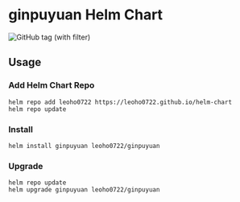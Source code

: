 # ginpuyuan Helm Chart

![GitHub tag (with filter)](https://img.shields.io/github/v/tag/leoho0722/helm-chart?filter=ginpuyuan-*&label=Helm%20chart%20release)

## Usage

### Add Helm Chart Repo

```shell
helm repo add leoho0722 https://leoho0722.github.io/helm-chart
helm repo update
```

### Install

```shell
helm install ginpuyuan leoho0722/ginpuyuan
```

### Upgrade

```shell
helm repo update
helm upgrade ginpuyuan leoho0722/ginpuyuan
```
